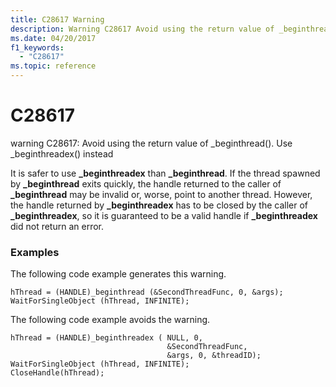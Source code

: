 ```yaml
---
title: C28617 Warning
description: Warning C28617 Avoid using the return value of _beginthread(). Use _beginthreadex() instead.
ms.date: 04/20/2017
f1_keywords: 
  - "C28617"
ms.topic: reference
---
```


# C28617


warning C28617: Avoid using the return value of \_beginthread(). Use \_beginthreadex() instead

It is safer to use **\_beginthreadex** than **\_beginthread**. If the thread spawned by **\_beginthread** exits quickly, the handle returned to the caller of **\_beginthread** may be invalid or, worse, point to another thread. However, the handle returned by **\_beginthreadex** has to be closed by the caller of **\_beginthreadex**, so it is guaranteed to be a valid handle if **\_beginthreadex** did not return an error.

### <span id="examples"></span><span id="EXAMPLES"></span>Examples

The following code example generates this warning.

```
hThread = (HANDLE)_beginthread (&SecondThreadFunc, 0, &args);
WaitForSingleObject (hThread, INFINITE);
```

The following code example avoids the warning.

```
hThread = (HANDLE)_beginthreadex ( NULL, 0,
                                   &SecondThreadFunc,
                                   &args, 0, &threadID);
WaitForSingleObject (hThread, INFINITE);
CloseHandle(hThread);
```

